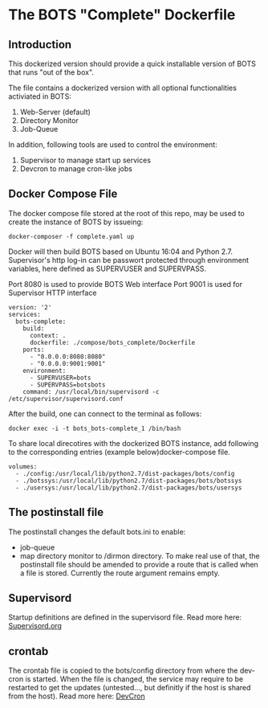 # The BOTS "Complete" Dockerfile

## Introduction 
This dockerized version should provide a quick installable version of BOTS that runs "out of the box". 

The file contains a dockerized version with all optional functionalities activiated in BOTS: 

1. Web-Server (default)
2. Directory Monitor
3. Job-Queue 

In addition, following tools are used to control the environment: 

1. Supervisor to manage start up services 
2. Devcron to manage cron-like jobs


## Docker Compose File
The docker compose file stored at the root of this repo, may be used to create the instance of BOTS by issueing: 

	docker-composer -f complete.yaml up 
	

Docker will then build BOTS based on Ubuntu 16:04 and Python 2.7. 
Supervisor's http log-in can be passwort protected through environment variables, here defined as SUPERVUSER and SUPERVPASS. 

Port 8080 is used to provide BOTS Web interface
Port 9001 is used for Supervisor HTTP interface

	version: '2'
	services:
  	  bots-complete:
  	    build:
          context: .
          dockerfile: ./compose/bots_complete/Dockerfile
        ports:
          - "0.0.0.0:8080:8080"
          - "0.0.0.0:9001:9001"
        environment:
          - SUPERVUSER=bots
          - SUPERVPASS=botsbots
        command: /usr/local/bin/supervisord -c /etc/supervisor/supervisord.conf	
After the build, one can connect to the terminal as follows: 

	docker exec -i -t bots_bots-complete_1 /bin/bash

To share local direcotires with the dockerized BOTS instance, add following to the corresponding entries (example below)docker-compose file. 

	volumes:
      - ./config:/usr/local/lib/python2.7/dist-packages/bots/config
      - ./botssys:/usr/local/lib/python2.7/dist-packages/bots/botssys
      - ./usersys:/usr/local/lib/python2.7/dist-packages/bots/usersys


	
## The postinstall file
The postinstall changes the default bots.ini to enable: 
- job-queue 
- map directory monitor to /dirmon directory. To make real use of that, the postinstall file should be amended to provide a route that is called when a file is stored. Currently the route argument remains empty. 


## Supervisord 
Startup definitions are defined in the supervisord file. 
Read more here: [Supervisord.org](http://supervisord.org)


## crontab
The crontab file is copied to the bots/config directory from where the dev-cron is started. When the file is changed, the service may require to be restarted to get the updates (untested..., but definitly if the host is shared from the host). 
Read more here: [DevCron](https://github.com/dbenamy/devcron)
